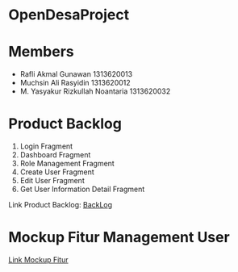 # OpenDesaProject
# Members
- Rafli Akmal Gunawan             1313620013
- Muchsin Ali Rasyidin            1313620012
- M. Yasyakur Rizkullah Noantaria 1313620032

# Product Backlog
1. Login Fragment
2. Dashboard Fragment
3. Role Management Fragment
4. Create User Fragment
5. Edit User Fragment
6. Get User Information Detail Fragment

Link Product Backlog:
[BackLog](https://docs.google.com/spreadsheets/d/1NWmWRfSvO3AI55iA30Wk8zO2z7B7q_CSR4Zj-dKKOwg/edit?usp=sharing)

# Mockup Fitur Management User
[Link Mockup Fitur](https://www.canva.com/design/DAFTccx2bq4/wa39LlNkKH7vFyMeqJw86w/view?utm_content=DAFTccx2bq4&utm_campaign=designshare&utm_medium=link2&utm_source=sharebutton)
